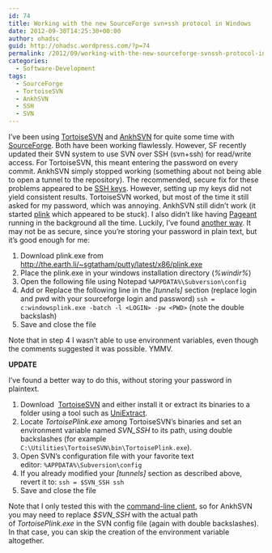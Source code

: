 ```yaml
---
id: 74
title: Working with the new SourceForge svn+ssh protocol in Windows
date: 2012-09-30T14:25:30+00:00
author: ohadsc
guid: http://ohadsc.wordpress.com/?p=74
permalink: /2012/09/working-with-the-new-sourceforge-svnssh-protocol-in-windows/
categories:
  - Software-Development
tags:
  - SourceForge
  - TortoiseSVN
  - AnkhSVN
  - SSH
  - SVN
---
```

I&#8217;ve been using [TortoiseSVN](http://tortoisesvn.net/) and [AnkhSVN](http://ankhsvn.open.collab.net/) for quite some time with [SourceForge](https://sourceforge.net/). Both have been working flawlessly. However, SF recently updated their SVN system to use SVN over SSH (svn+ssh) for read/write access. For TortoiseSVN, this meant entering the password on every commit. AnkhSVN simply stopped working (something about not being able to open a tunnel to the repository). The recommended, secure fix for these problems appeared to be [SSH keys](https://sourceforge.net/apps/trac/sourceforge/wiki/SSH%20keys). However, setting up my keys did not yield consistent results. TortoiseSVN worked, but most of the time it still asked for my password, which was annoying. AnkhSVN still didn&#8217;t work (it started [plink](http://the.earth.li/~sgtatham/putty/0.53b/htmldoc/Chapter7.html) which appeared to be stuck). I also didn&#8217;t like having [Pageant](http://the.earth.li/~sgtatham/putty/0.58/htmldoc/Chapter9.html) running in the background all the time. Luckily, I&#8217;ve found [another way](https://sourceforge.net/p/mcebuddy2x/wiki/Developer%20Access%20to%20SVN%20Code%20Repository/). It may not be as secure, since you&#8217;re storing your password in plain text, but it&#8217;s good enough for me:

  1. Download plink.exe from <a href="http://the.earth.li/%7Esgtatham/putty/latest/x86/plink.exe" rel="nofollow">http://the.earth.li/~sgtatham/putty/latest/x86/plink.exe</a>
  2. Place the plink.exe in your windows installation directory (_%windir%_)
  3. Open the following file using Notepad `%APPDATA%\Subversion\config`
  4. Add or Replace the following line in the _[tunnels]_ section (replace login and pwd with your sourceforge login and password) `ssh = c:windowsplink.exe -batch -l <LOGIN> -pw <PWD>` (note the double backslash)
  5. Save and close the file

Note that in step 4 I wasn&#8217;t able to use environment variables, even though the comments suggested it was possible. YMMV.

**UPDATE**

I&#8217;ve found a better way to do this, without storing your password in plaintext.

  1. Download  [TortoiseSVN](http://tortoisesvn.net/downloads.html) and either install it or extract its binaries to a folder using a tool such as [UniExtract](http://legroom.net/software/uniextract).
  2. Locate _TortoisePlink.exe_ among TortoiseSVN&#8217;s binaries and set an environment variable named _SVN_SSH_ to its path, using double backslashes (for example `C:\Utilities\TortoiseSVN\bin\TortoisePlink.exe`).
  3. Open SVN&#8217;s configuration file with your favorite text editor: `%APPDATA%\Subversion\config`
  4. If you already modified your _[tunnels]_ section as described above, revert it to: `ssh = $SVN_SSH ssh`
  5. Save and close the file

Note that I only tested this with the [command-line client](https://sourceforge.net/projects/win32svn/), so for AnkhSVN you may need to replace _$SVN_SSH_ with the actual path of _TortoisePlink.exe_ in the SVN config file (again with double backslashes). In that case, you can skip the creation of the environment variable altogether.